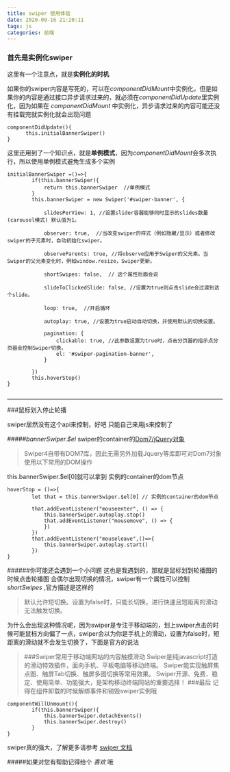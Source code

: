 ```yaml
---
title: swiper 使用体验
date: 2020-09-16 21:20:11
tags: js
categories: 前端
---
```



### 首先是实例化swiper  
这里有一个注意点，就是**实例化的时机**  

如果你的swiper内容是写死的，可以在*componentDidMount*中实例化，但是如果你的内容是通过接口异步请求过来的，就必须在*componentDidUpdate*里实例化，因为如果在 *componentDidMount* 中实例化，异步请求过来的内容可能还没有挂载完就实例化就会出现问题
```
componentDidUpdate(){
      this.initialBannerSwiper()
}
```
这里还用到了一个知识点，就是**单例模式**，因为*componentDidMount*会多次执行，所以使用单例模式避免生成多个实例


```
initialBannerSwiper =()=>{
        if(this.bannerSwiper){
            return this.bannerSwiper  //单例模式
        }
        this.bannerSwiper = new Swiper('#swiper-banner', {

            slidesPerView: 1, //设置slider容器能够同时显示的slides数量(carousel模式) 默认值为1。

            observer: true,  //当改变swiper的样式（例如隐藏/显示）或者修改swiper的子元素时，自动初始化swiper。

            observeParents: true, //将observe应用于Swiper的父元素。当Swiper的父元素变化时，例如window.resize，Swiper更新。

            shortSwipes: false,  // 这个属性后面会说

            slideToClickedSlide: false, //设置为true则点击slide会过渡到这个slide。

            loop: true,  //开启循环

            autoplay: true, //设置为true启动自动切换，并使用默认的切换设置。

            pagination: {
                clickable: true, //此参数设置为true时，点击分页器的指示点分页器会控制Swiper切换。
                el: '#swiper-pagination-banner',
            }

        })
        this.hoverStop()
}


```  

**************  

###鼠标划入停止轮播

swiper居然没有这个api来控制，好吧 只能自己来用js来控制了  

#####*bannerSwiper.$el*
swiper的container的[Dom7/jQuery对象](https://www.swiper.com.cn/usage/dom7/)
>Swiper4自带有DOM7库，因此无需另外加载Jquery等库即可对Dom7对象使用以下常用的DOM操作

this.bannerSwiper.$el[0]就可以拿到 实例的container的dom节点
```
hoverStop = ()=>{
        let that = this.bannerSwiper.$el[0] // 实例的container的dom节点

        that.addEventListener("mouseenter", () => {
            this.bannerSwiper.autoplay.stop()
            that.addEventListener("mousemove", () => {
            })
        })
        that.addEventListener("mouseleave",()=>{
            this.bannerSwiper.autoplay.start()
        })
}
```
######你可能还会遇到一个小问题
这也是我遇到的，那就是鼠标划到轮播图的时候点击轮播图 会偶尔出现切换的情况，swiper有一个属性可以控制 *shortSwipes*  ,官方描述是这样的
>默认允许短切换。设置为false时，只能长切换，进行快速且短距离的滑动无法触发切换。

为什么会出现这种情况呢，因为swiper是专注于移动端的，划上swiper点击的时候可能鼠标方向偏了一点，swiper会以为你是手机上的滑动，设置为false时，短距离的滑动就不会发生切换了，下面是官方的说法


> ###Swiper常用于移动端网站的内容触摸滑动
>Swiper是纯javascript打造的滑动特效插件，面向手机、平板电脑等移动终端。
>Swiper能实现触屏焦点图、触屏Tab切换、触屏多图切换等常用效果。
>Swiper开源、免费、稳定、使用简单、功能强大，是架构移动终端网站的重要选择！
###最后
记得在组件卸载的时候解绑事件和销毁swiper实例哦
```
componentWillUnmount(){
        if(this.bannerSwiper){
            this.bannerSwiper.detachEvents()
            this.bannerSwiper.destroy()
        }
}
```  



  

swiper真的强大，了解更多请参考 [swiper 文档](https://www.swiper.com.cn/api/index.html)  

#####如果对您有帮助记得给个 *喜欢* 哦
